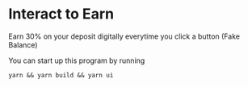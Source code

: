 # Interact to Earn

Earn 30% on your deposit digitally everytime you click a button (Fake Balance)

You can start up this program by running 
```
yarn && yarn build && yarn ui
```
